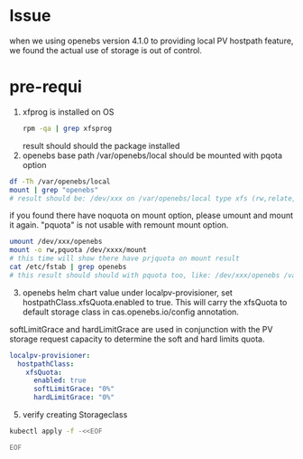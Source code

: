 # Issue
when we using openebs version 4.1.0 to providing local PV hostpath feature, we found the actual use of storage is out of control.

# pre-requi
1. xfprog is installed on OS
   ```bash
   rpm -qa | grep xfsprog
   ```
   result should should the package installed
2. openebs base path /var/openebs/local should be mounted with pqota option

```bash
df -Th /var/openebs/local
mount | grep "openebs"
# result should be: /dev/xxx on /var/openebs/local type xfs (rw,relate, seclable,attr2, inode64,logbufs=8,logbsize=32k, noquota)
```
if you found there have noquota on mount option, please umount and mount it again.
"pquota" is not usable with remount mount option.
```bash
umount /dev/xxx/openebs
mount -o rw,pquota /dev/xxxx/mount
# this time will show there have prjquota on mount result
cat /etc/fstab | grep openebs
# this result should should with pquota too, like: /dev/xxx/openebs /var/openebs/local xfs defaults, pquota 0 0 
```

3. openebs helm chart value
under localpv-provisioner, set hostpathClass.xfsQuota.enabled to true. This will carry the xfsQuota to default storage class in cas.openebs.io/config annotation.

softLimitGrace and hardLimitGrace are used in conjunction with the PV storage request capacity to determine the soft and hard limits quota.
```yaml
localpv-provisioner:
  hostpathClass:
    xfsQuota:
      enabled: true
      softLimitGrace: "0%"
      hardLimitGrace: "0%"
```

5. verify creating Storageclass
```bash
kubectl apply -f -<<EOF

EOF

```
